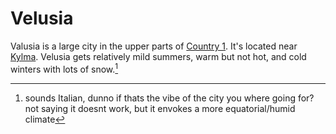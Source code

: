 # Velusia

Valusia is a large city in the upper parts of [Country 1](/countries/country-1/country-1.md). It's located near [Kylma](/countries/country-1/places-in-country-1/kylma.md). Velusia gets relatively mild summers, warm but not hot, and cold winters with lots of snow.[^1]

[^1]: sounds Italian, dunno if thats the vibe of the city you where going for? not saying it doesnt work, but it envokes a more equatorial/humid climate